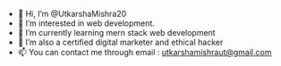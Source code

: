 - 👋 Hi, I’m @UtkarshaMishra20
- 👀 I’m interested in web development.
- 🌱 I’m currently learning mern stack web development
- 💞️ I’m also a certified digital marketer and ethical hacker 
- 📫 You can contact me through email : utkarshamishraut@gmail.com

<!---
UtkarshaMishra20/UtkarshaMishra20 is a ✨ special ✨ repository because its `README.md` (this file) appears on your GitHub profile.
You can click the Preview link to take a look at your changes.
--->
